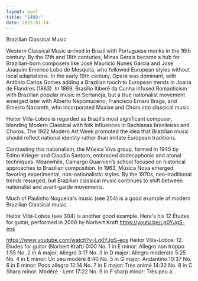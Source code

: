```yaml
---
layout: post
title: "1489:"
date: 2025-01-14
---
```


Brazilian Classical Music

Western Classical Music arrived in Brazil with Portuguese monks in the 16th century. By the 17th and 18th centuries, Minas Gerais became a hub for Brazilian-born composers like José Maurício Nunes Garcia and José Joaquim Emerico Lobo de Mesquita, who followed European styles without local adaptations. In the early 19th century, Opera was dominant, with Antônio Carlos Gomes adding a Brazilian touch to European trends in Joana de Flandres (1863). In 1869, Brasílio Itiberê da Cunha infused Romanticism with Brazilian popular music in Sertaneja, but a true nationalist movement emerged later with Alberto Nepomuceno, Francisco Ernani Braga, and Ernesto Nazareth, who incorporated Maxixe and Choro into classical music.

Heitor Villa-Lobos is regarded as Brazil’s most significant composer, blending Modern Classical with folk influences in Bachianas brasileiras and Choros. The 1922 Modern Art Week promoted the idea that Brazilian music should reflect national identity rather than imitate European traditions.

Contrasting this nationalism, the Música Viva group, formed in 1945 by Edino Krieger and Claudio Santoro, embraced dodecaphonic and atonal techniques. Meanwhile, Camargo Guarnieri’s school focused on historical approaches to Brazilian composition. In 1963, Música Nova emerged, favoring experimental, non-nationalistic styles. By the 1970s, neo-traditional trends resurged, but Brazilian classical music continues to shift between nationalist and avant-garde movements.

Much of Paulinho Nogueira's music (see 254) is a good example of modern Brazilian Classical music. 

Heitor Villa-Lobos (see 304) is another good example. Here's his 12 Études for guitar, performed in 2000 by Norbert Kraft
https://youtu.be/Lg0YJgS-eos

https://www.youtube.com/watch?v=Lg0YJgS-eos
Heitor Villa-Lobos: 12 Études for guitar (Norbert Kraft)
0:00 No. 1 in E minor: Allegro non troppo 
1:55 No. 2 in A major: Allegro 
3:17 No. 3 in D major: Allegro moderato 
5:25 No. 4 in E minor: Un peu modéré 
8:40 No. 5 in G major: Andantino 
10:37 No. 6 in E minor: Poco allegro 
12:14 No. 7 in E major: Très animé 
14:30 No. 8 in C Sharp minor: Modéré - Lent 
17:22 No. 9 in F sharp minor: Très peu a...
